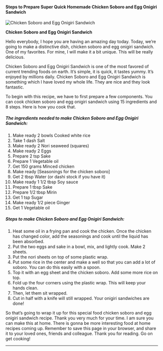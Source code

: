             

#### Steps to Prepare Super Quick Homemade Chicken Soboro and Egg Onigiri Sandwich

![Chicken Soboro and Egg Onigiri Sandwich](https://img-global.cpcdn.com/recipes/5966879152668672/751x532cq70/chicken-soboro-and-egg-onigiri-sandwich-recipe-main-photo.jpg)

**Chicken Soboro and Egg Onigiri Sandwich**

Hello everybody, I hope you are having an amazing day today. Today, we’re going to make a distinctive dish, chicken soboro and egg onigiri sandwich. One of my favorites. For mine, I will make it a bit unique. This will be really delicious.

Chicken Soboro and Egg Onigiri Sandwich is one of the most favored of current trending foods on earth. It’s simple, it is quick, it tastes yummy. It’s enjoyed by millions daily. Chicken Soboro and Egg Onigiri Sandwich is something which I have loved my whole life. They are nice and they look fantastic.

To begin with this recipe, we have to first prepare a few components. You can cook chicken soboro and egg onigiri sandwich using 15 ingredients and 8 steps. Here is how you cook that.

##### The ingredients needed to make Chicken Soboro and Egg Onigiri Sandwich:

1.  Make ready 2 bowls Cooked white rice
2.  Take 1 dash Salt
3.  Make ready 2 Nori seaweed (squares)
4.  Make ready 2 Eggs
5.  Prepare 2 tsp Sake
6.  Prepare 1 Vegetable oil
7.  Get 150 grams Minced chicken
8.  Make ready \[Seasonings for the chicken soboro\]
9.  Get 2 tbsp Water (or dashi stock if you have it)
10.  Make ready 1 1/2 tbsp Soy sauce
11.  Prepare 1 tbsp Sake
12.  Prepare 1/2 tbsp Mirin
13.  Get 1 tsp Sugar
14.  Make ready 1/2 piece Ginger
15.  Get 1 Vegetable oil

##### Steps to make Chicken Soboro and Egg Onigiri Sandwich:

1.  Heat some oil in a frying pan and cook the chicken. Once the chicken has changed color, add the seasonings and cook until the liquid has been absorbed.
2.  Put the two eggs and sake in a bowl, mix, and lightly cook. Make 2 sheets.
3.  Put the nori sheets on top of some plastic wrap.
4.  Put some rice in the center and make a well so that you can add a lot of soboro. You can do this easily with a spoon.
5.  Top it with an egg sheet and the chicken soboro. Add some more rice on top.
6.  Fold up the four corners using the plastic wrap. This will keep your hands clean.
7.  Then, let them sit wrapped.
8.  Cut in half with a knife will still wrapped. Your onigiri sandwiches are done!

So that’s going to wrap it up for this special food chicken soboro and egg onigiri sandwich recipe. Thank you very much for your time. I am sure you can make this at home. There is gonna be more interesting food at home recipes coming up. Remember to save this page in your browser, and share it to your loved ones, friends and colleague. Thank you for reading. Go on get cooking!

* * *